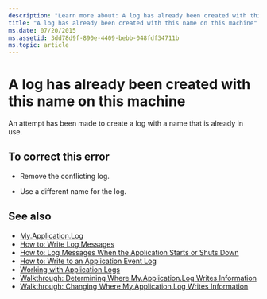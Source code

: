 ```yaml
---
description: "Learn more about: A log has already been created with this name on this machine"
title: "A log has already been created with this name on this machine"
ms.date: 07/20/2015
ms.assetid: 3dd78d9f-890e-4409-bebb-048fdf34711b
ms.topic: article
---
```

# A log has already been created with this name on this machine

An attempt has been made to create a log with a name that is already in use.  
  
## To correct this error  
  
- Remove the conflicting log.  
  
- Use a different name for the log.  
  
## See also

- [My.Application.Log](xref:Microsoft.VisualBasic.ApplicationServices.ApplicationBase.Log)
- [How to: Write Log Messages](../developing-apps/programming/log-info/how-to-write-log-messages.md)
- [How to: Log Messages When the Application Starts or Shuts Down](../developing-apps/programming/log-info/how-to-log-messages-when-the-application-starts-or-shuts-down.md)
- [How to: Write to an Application Event Log](../developing-apps/programming/log-info/how-to-write-to-an-application-event-log.md)
- [Working with Application Logs](../developing-apps/programming/log-info/working-with-application-logs.md)
- [Walkthrough: Determining Where My.Application.Log Writes Information](../developing-apps/programming/log-info/walkthrough-determining-where-my-application-log-writes-information.md)
- [Walkthrough: Changing Where My.Application.Log Writes Information](../developing-apps/programming/log-info/walkthrough-changing-where-my-application-log-writes-information.md)

